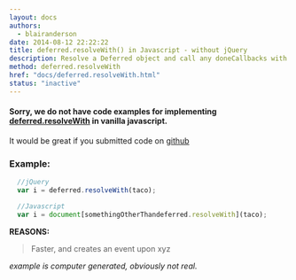 ```yaml
---
layout: docs
authors:
  - blairanderson
date: 2014-08-12 22:22:22
title: deferred.resolveWith() in Javascript - without jQuery
description: Resolve a Deferred object and call any doneCallbacks with the given context and args.
method: deferred.resolveWith
href: "docs/deferred.resolveWith.html"
status: "inactive"
---
```


#### Sorry, we do not have code examples for implementing [deferred.resolveWith](http://api.jquery.com/deferred.resolveWith/) in vanilla javascript.

It would be great if you submitted code on [github](https://github.com/blairanderson/without-jquery/blob/master/docs/deferred.resolveWith.md)

### Example:

```javascript
  //jQuery
  var i = deferred.resolveWith(taco);

  //Javascript
  var i = document[somethingOtherThandeferred.resolveWith](taco);

```

**REASONS:**
> Faster, and creates an event upon xyz

*example is computer generated, obviously not real.*

